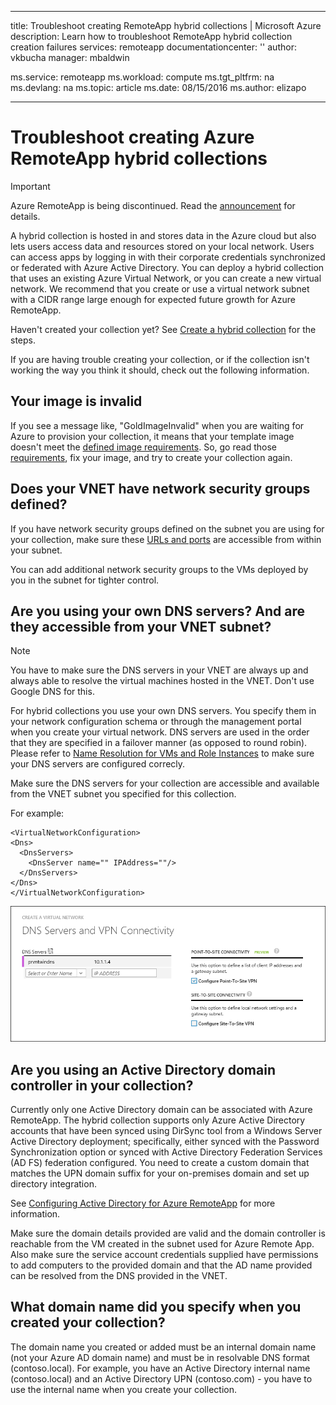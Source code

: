 
---
title: Troubleshoot creating RemoteApp hybrid collections | Microsoft Azure
description: Learn how to troubleshoot RemoteApp hybrid collection creation failures
services: remoteapp
documentationcenter: ''
author: vkbucha
manager: mbaldwin

ms.service: remoteapp
ms.workload: compute
ms.tgt_pltfrm: na
ms.devlang: na
ms.topic: article
ms.date: 08/15/2016
ms.author: elizapo

---
# Troubleshoot creating Azure RemoteApp hybrid collections
> [!IMPORTANT]
> Azure RemoteApp is being discontinued. Read the [announcement](https://go.microsoft.com/fwlink/?linkid=821148) for details.
> 
> 

A hybrid collection is hosted in and stores data in the Azure cloud but also lets users access data and resources stored on your local network. Users can access apps by logging in with their corporate credentials synchronized or federated with Azure Active Directory. You can deploy a hybrid collection that uses an existing Azure Virtual Network, or you can create a new virtual network. We recommend that you create or use a virtual network subnet with a CIDR range large enough for expected future growth for Azure RemoteApp.

Haven't created your collection yet? See [Create a hybrid collection](remoteapp-create-hybrid-deployment.md) for the steps.

If you are having trouble creating your collection, or if the collection isn't working the way you think it should, check out the following information.

## Your image is invalid
If you see a message like, "GoldImageInvalid" when you are waiting for Azure to provision your collection, it means that your template image doesn't meet the [defined image requirements](remoteapp-imagereqs.md). So, go read those [requirements](remoteapp-imagereqs.md), fix your image, and try to create your collection again.

## Does your VNET have network security groups defined?
If you have network security groups defined on the subnet you are using for your collection, make sure these [URLs and ports](remoteapp-ports.md) are accessible from within your subnet.

You can add additional network security groups to the VMs deployed by you in the subnet for tighter control.

## Are you using your own DNS servers? And are they accessible from your VNET subnet?
> [!NOTE]
> You have to make sure the DNS servers in your VNET are always up and always able to resolve the virtual machines hosted in the VNET. Don't use Google DNS for this.
> 
> 

For hybrid collections you use your own DNS servers. You specify them in your network configuration schema or through the management portal when you create your virtual network. DNS servers are used in the order that they are specified in a failover manner (as opposed to round robin).  
Please refer to [Name Resolution for VMs and Role Instances](../virtual-network/virtual-networks-name-resolution-for-vms-and-role-instances.md) to make sure your DNS servers are configured correcly.

Make sure the DNS servers for your collection are accessible and available from the VNET subnet you specified for this collection.

For example:

    <VirtualNetworkConfiguration>
    <Dns>
      <DnsServers>
        <DnsServer name="" IPAddress=""/>
      </DnsServers>
    </Dns>
    </VirtualNetworkConfiguration>

![Define your DNS](./media/remoteapp-hybridtrouble/dnsvpn.png)

## Are you using an Active Directory domain controller in your collection?
Currently only one Active Directory domain can be associated with Azure RemoteApp. The hybrid collection supports only Azure Active Directory accounts that have been synced using DirSync tool from a Windows Server Active Directory deployment; specifically, either synced with the Password Synchronization option or synced with Active Directory Federation Services (AD FS) federation configured. You need to create a custom domain that matches the UPN domain suffix for your on-premises domain and set up directory integration.

See [Configuring Active Directory for Azure RemoteApp](remoteapp-ad.md) for more information.

Make sure the domain details provided are valid and the domain controller is reachable from the VM created in the subnet used for Azure Remote App. Also make sure the service account credentials supplied have permissions to add computers to the provided domain and that the AD name provided can be resolved from the DNS provided in the VNET.

## What domain name did you specify when you created your collection?
The domain name you created or added must be an internal domain name (not your Azure AD domain name) and must be in resolvable DNS format (contoso.local). For example, you have an Active Directory internal name (contoso.local) and an Active Directory UPN (contoso.com) - you have to use the internal name when you create your collection.

